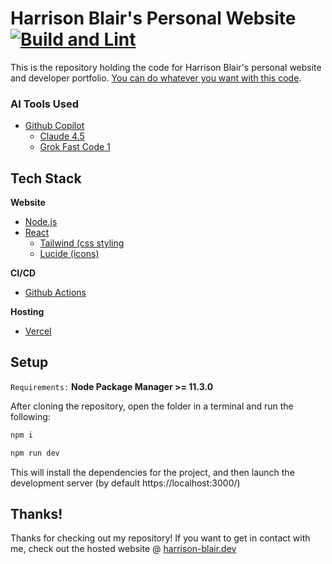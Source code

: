 Harrison Blair's Personal Website
[![Build and Lint](https://github.com/Harrison-Blair/personal-website/actions/workflows/build-and-lint.yml/badge.svg?branch=main)](https://github.com/Harrison-Blair/personal-website/actions/workflows/build-and-lint.yml)
============
This is the repository holding the code for Harrison Blair's personal website and developer portfolio. [You can do whatever you want with this code](/LICENSE).

### AI Tools Used
- [Github Copilot](https://github.com/features/copilot)
  - [Claude 4.5](https://www.anthropic.com/news/claude-sonnet-4-5)
  - [Grok Fast Code 1](https://x.ai/news/grok-code-fast-1)

## Tech Stack
**Website**
- [Node.js](https://nodejs.org/)
- [React](https://react.dev/)
  - [Tailwind (css styling](https://tailwindcss.com/)
  - [Lucide (icons)](https://lucide.dev/)

**CI/CD**
- [Github Actions](https://vercel.com/)

**Hosting**
- [Vercel](https://vercel.com/)

## Setup

`Requirements:` **Node Package Manager >= 11.3.0**

After cloning the repository, open the folder in a terminal and run the following:

```bash
npm i

npm run dev
```

This will install the dependencies for the project, and then launch the development server (by default https://localhost:3000/)

## Thanks!
Thanks for checking out my repository! If you want to get in contact with me, check out the hosted website @ [harrison-blair.dev](https://www.harrison-blair.dev)
